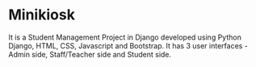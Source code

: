 # Minikiosk
It is a Student Management Project in Django developed using Python Django, HTML, CSS, Javascript and Bootstrap. It has 3 user interfaces - Admin side, Staff/Teacher side and Student side.
